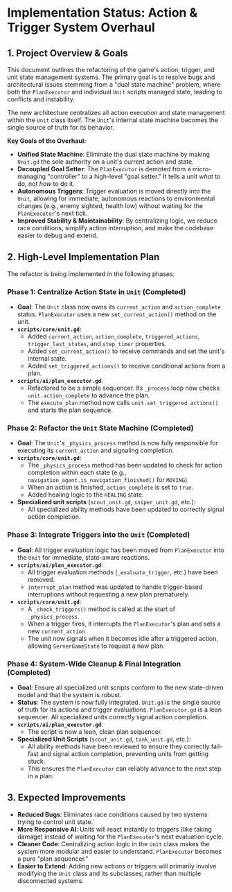 # Implementation Status: Action & Trigger System Overhaul

## 1. Project Overview & Goals

This document outlines the refactoring of the game's action, trigger, and unit state management systems. The primary goal is to resolve bugs and architectural issues stemming from a "dual state machine" problem, where both the `PlanExecutor` and individual `Unit` scripts managed state, leading to conflicts and instability.

The new architecture centralizes all action execution and state management within the `Unit` class itself. The `Unit`'s internal state machine becomes the single source of truth for its behavior.

**Key Goals of the Overhaul:**

*   **Unified State Machine**: Eliminate the dual state machine by making `Unit.gd` the sole authority on a unit's current action and state.
*   **Decoupled Goal Setter**: The `PlanExecutor` is demoted from a micro-managing "controller" to a high-level "goal setter." It tells a unit *what* to do, not *how* to do it.
*   **Autonomous Triggers**: Trigger evaluation is moved directly into the `Unit`, allowing for immediate, autonomous reactions to environmental changes (e.g., enemy sighted, health low) without waiting for the `PlanExecutor`'s next tick.
*   **Improved Stability & Maintainability**: By centralizing logic, we reduce race conditions, simplify action interruption, and make the codebase easier to debug and extend.

## 2. High-Level Implementation Plan

The refactor is being implemented in the following phases:

### Phase 1: Centralize Action State in `Unit` (Completed)

*   **Goal**: The `Unit` class now owns its `current_action` and `action_complete` status. `PlanExecutor` uses a new `set_current_action()` method on the unit.
*   **`scripts/core/unit.gd`**:
    *   Added `current_action`, `action_complete`, `triggered_actions`, `trigger_last_states`, and `step_timer` properties.
    *   Added `set_current_action()` to receive commands and set the unit's internal state.
    *   Added `set_triggered_actions()` to receive conditional actions from a plan.
*   **`scripts/ai/plan_executor.gd`**:
    *   Refactored to be a simple sequencer. Its `_process` loop now checks `unit.action_complete` to advance the plan.
    *   The `execute_plan` method now calls `unit.set_triggered_actions()` and starts the plan sequence.

### Phase 2: Refactor the `Unit` State Machine (Completed)

*   **Goal**: The `Unit`'s `_physics_process` method is now fully responsible for executing its `current_action` and signaling completion.
*   **`scripts/core/unit.gd`**:
    *   The `_physics_process` method has been updated to check for action completion within each state (e.g., `navigation_agent.is_navigation_finished()` for `MOVING`).
    *   When an action is finished, `action_complete` is set to `true`.
    *   Added healing logic to the `HEALING` state.
*   **Specialized unit scripts** (`scout_unit.gd`, `sniper_unit.gd`, etc.):
    *   All specialized ability methods have been updated to correctly signal action completion.

### Phase 3: Integrate Triggers into the `Unit` (Completed)

*   **Goal**: All trigger evaluation logic has been moved from `PlanExecutor` into the `Unit` for immediate, state-aware reactions.
*   **`scripts/ai/plan_executor.gd`**:
    *   All trigger evaluation methods (`_evaluate_trigger`, etc.) have been removed.
    *   `interrupt_plan` method was updated to handle trigger-based interruptions without requesting a new plan prematurely.
*   **`scripts/core/unit.gd`**:
    *   A `_check_triggers()` method is called at the start of `_physics_process`.
    *   When a trigger fires, it interrupts the `PlanExecutor`'s plan and sets a new `current_action`.
    *   The unit now signals when it becomes idle after a triggered action, allowing `ServerGameState` to request a new plan.

### Phase 4: System-Wide Cleanup & Final Integration (Completed)

*   **Goal**: Ensure all specialized unit scripts conform to the new state-driven model and that the system is robust.
*   **Status**: The system is now fully integrated. `Unit.gd` is the single source of truth for its actions and trigger evaluations. `PlanExecutor.gd` is a lean sequencer. All specialized units correctly signal action completion.
*   **`scripts/ai/plan_executor.gd`**:
    *   The script is now a lean, clean plan sequencer.
*   **Specialized Unit Scripts** (`scout_unit.gd`, `tank_unit.gd`, etc.):
    *   All ability methods have been reviewed to ensure they correctly fail-fast and signal action completion, preventing units from getting stuck.
    *   This ensures the `PlanExecutor` can reliably advance to the next step in a plan.

## 3. Expected Improvements

*   **Reduced Bugs**: Eliminates race conditions caused by two systems trying to control unit state.
*   **More Responsive AI**: Units will react instantly to triggers (like taking damage) instead of waiting for the `PlanExecutor`'s next evaluation cycle.
*   **Cleaner Code**: Centralizing action logic in the `Unit` class makes the system more modular and easier to understand. `PlanExecutor` becomes a pure "plan sequencer."
*   **Easier to Extend**: Adding new actions or triggers will primarily involve modifying the `Unit` class and its subclasses, rather than multiple disconnected systems.
